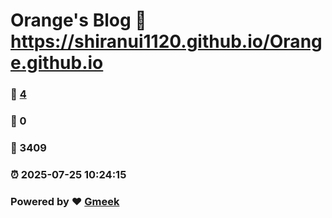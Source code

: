 # Orange's Blog :link: https://shiranui1120.github.io/Orange.github.io 
### :page_facing_up: [4](https://shiranui1120.github.io/Orange.github.io/tag.html) 
### :speech_balloon: 0 
### :hibiscus: 3409 
### :alarm_clock: 2025-07-25 10:24:15 
### Powered by :heart: [Gmeek](https://github.com/Meekdai/Gmeek)
